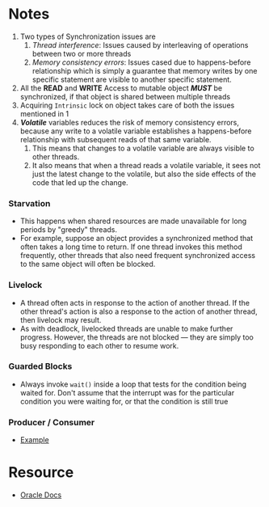 # Notes
1. Two types of Synchronization issues are
   1. _Thread interference_: Issues caused by interleaving of operations between two or more threads
   2. _Memory consistency errors_: Issues cased due to happens-before relationship which is simply a guarantee that memory writes by one specific statement are visible to another specific statement. 
2. All the **READ** and **WRITE** Access to mutable object **_MUST_** be synchronized, if that object is shared between multiple threads
3. Acquiring `Intrinsic` lock on object takes care of both the issues mentioned in 1
4. **_Volatile_** variables reduces the risk of memory consistency errors, because any write to a volatile variable establishes a happens-before relationship with subsequent reads of that same variable.
   1. This means that changes to a volatile variable are always visible to other threads.
   2. It also means that when a thread reads a volatile variable, it sees not just the latest change to the volatile, but also the side effects of the code that led up the change.

### Starvation
- This happens when shared resources are made unavailable for long periods by "greedy" threads. 
- For example, suppose an object provides a synchronized method that often takes a long time to return. If one thread invokes this method frequently, other threads that also need frequent synchronized access to the same object will often be blocked.

### Livelock 
- A thread often acts in response to the action of another thread. If the other thread's action is also a response to the action of another thread, then livelock may result. 
- As with deadlock, livelocked threads are unable to make further progress. However, the threads are not blocked — they are simply too busy responding to each other to resume work.

### Guarded Blocks
- Always invoke `wait()` inside a loop that tests for the condition being waited for. Don't assume that the interrupt was for the particular condition you were waiting for, or that the condition is still true

### Producer / Consumer
- [Example](https://docs.oracle.com/javase/tutorial/essential/concurrency/guardmeth.html)

# Resource
- [Oracle Docs](https://docs.oracle.com/javase/tutorial/essential/concurrency/index.html)
